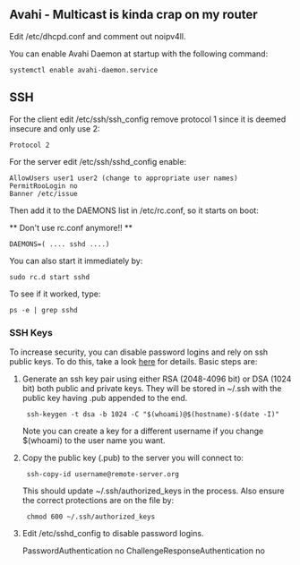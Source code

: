 
## Avahi - Multicast is kinda crap on my router

Edit /etc/dhcpd.conf and comment out noipv4ll.

You can enable Avahi Daemon at startup with the following command:

    systemctl enable avahi-daemon.service

## SSH

For the client edit /etc/ssh/ssh_config remove protocol 1 since it is deemed insecure and only use 2:

    Protocol 2 

For the server edit /etc/ssh/sshd_config enable:

    AllowUsers user1 user2 (change to appropriate user names)
    PermitRooLogin no
    Banner /etc/issue

Then add it to the DAEMONS list in /etc/rc.conf, so it starts on boot:

** Don't use rc.conf anymore!! **

    DAEMONS=( .... sshd ....)

You can also start it immediately by:

    sudo rc.d start sshd

To see if it worked, type:

    ps -e | grep sshd

### SSH Keys

To increase security, you can disable password logins and rely on ssh public keys. To do
this, take a look [here](https://wiki.archlinux.org/index.php/SSH_Keys) for details. Basic
steps are:

1. Generate an ssh key pair using either RSA (2048-4096 bit) or DSA (1024 bit) both 
public and private keys. They will be stored in ~/.ssh with the public key having .pub 
appended to the end.

        ssh-keygen -t dsa -b 1024 -C "$(whoami)@$(hostname)-$(date -I)"
    
    Note you can create a key for a different username if you change $(whoami) to the user name you want.

2. Copy the public key (.pub) to the server you will connect to:

        ssh-copy-id username@remote-server.org 

    This should update ~/.ssh/authorized_keys in the process. Also ensure the correct 
protections are on the file by:

        chmod 600 ~/.ssh/authorized_keys

3. Edit /etc/sshd_config to disable password logins.

    PasswordAuthentication no
    ChallengeResponseAuthentication no

